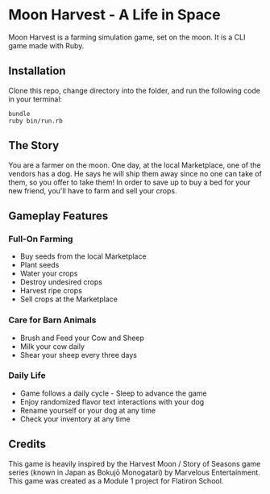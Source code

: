 # Moon Harvest - A Life in Space
Moon Harvest is a farming simulation game, set on the moon. It is a CLI game made with Ruby.

## Installation
Clone this repo, change directory into the folder, and run the following code in your terminal:
```
bundle
ruby bin/run.rb
```

## The Story
You are a farmer on the moon. One day, at the local Marketplace, one of the vendors has a dog. He says he will ship them away since no one can take of them, so you offer to take them! In order to save up to buy a bed for your new friend, you'll have to farm and sell your crops.

## Gameplay Features
### Full-On Farming
- Buy seeds from the local Marketplace
- Plant seeds
- Water your crops
- Destroy undesired crops
- Harvest ripe crops
- Sell crops at the Marketplace

### Care for Barn Animals
- Brush and Feed your Cow and Sheep
- Milk your cow daily
- Shear your sheep every three days

### Daily Life
- Game follows a daily cycle - Sleep to advance the game
- Enjoy randomized flavor text interactions with your dog
- Rename yourself or your dog at any time
- Check your inventory at any time

## Credits
This game is heavily inspired by the Harvest Moon / Story of Seasons game series (known in Japan as Bokujō Monogatari) by Marvelous Entertainment.
This game was created as a Module 1 project for Flatiron School.
